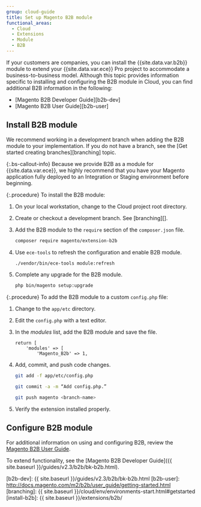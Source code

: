 ```yaml
---
group: cloud-guide
title: Set up Magento B2B module
functional_areas:
  - Cloud
  - Extensions
  - Module
  - B2B
---
```


If your customers are companies, you can install the {{site.data.var.b2b}} module to extend your {{site.data.var.ece}} Pro project to accommodate a business-to-business model. Although this topic provides information specific to installing and configuring the B2B module in Cloud, you can find additional B2B information in the following:

-  [Magento B2B Developer Guide][b2b-dev]
-  [Magento B2B User Guide][b2b-user]

## Install B2B module

We recommend working in a development branch when adding the B2B module to your implementation. If you do not have a branch, see the [Get started creating branches][branching] topic.

{:.bs-callout-info}
Because we provide B2B as a module for {{site.data.var.ece}}, we highly recommend that you have your Magento application fully deployed to an Integration or Staging environment before beginning.

{:.procedure}
To install the B2B module:

1. On your local workstation, change to the Cloud project root directory.

1. Create or checkout a development branch. See [branching][].

1. Add the B2B module to the `require` section of the `composer.json` file.

   ```bash
   composer require magento/extension-b2b
   ```

1. Use `ece-tools` to refresh the configuration and enable B2B module.

   ```bash
   ./vendor/bin/ece-tools module:refresh
   ```

1. Complete any upgrade for the B2B module.

   ```bash
   php bin/magento setup:upgrade
   ```

{:.procedure}
To add the B2B module to a custom `config.php` file:

1. Change to the `app/etc` directory.

1. Edit the `config.php` with a text editor.

1. In the _modules_ list, add the B2B module and save the file.

   ```php?start_inline=1
   return [
       'modules' => [
           'Magento_B2b' => 1,
   ```

1. Add, commit, and push code changes.

   ```bash
   git add -f app/etc/config.php
   ```

   ```bash
   git commit -a -m “Add config.php.”
   ```

   ```bash
   git push magento <branch-name>
   ```

1. Verify the extension installed properly.

## Configure B2B module

For additional information on using and configuring B2B, review the [Magento B2B User Guide](http://docs.magento.com/m2/b2b/user_guide/getting-started.html).

To extend functionality, see the [Magento B2B Developer Guide]({{ site.baseurl }}/guides/v2.3/b2b/bk-b2b.html).

<!-- link definitions -->

[b2b-dev]: {{ site.baseurl }}/guides/v2.3/b2b/bk-b2b.html
[b2b-user]: http://docs.magento.com/m2/b2b/user_guide/getting-started.html
[branching]: {{ site.baseurl }}/cloud/env/environments-start.html#getstarted
[install-b2b]: {{ site.baseurl }}/extensions/b2b/